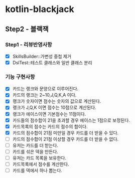 # kotlin-blackjack

## Step2 - 블랙잭

### Step1 - 리뷰반영사항
- [x] SkillsBuilder::가변성 중첩 제거
- [x] DslTest::테스트 클래스와 일반 클래스 분리

### 기능 구현사항
- [x] 카드는 랭크와 문양으로 이루어진다.
- [x] 카드의 랭크는 2~10,J,Q,K,A 이다.
- [x] 랭크가 숫자이면 점수는 숫자의 값으로 계산된다.
- [x] 랭크가 J,Q,K 이면 점수는 10점으로 계산된다.
- [x] 랭크가 에이스이면 기본점수는 11점이다.
- [x] 카드들의 점수합이 21을 초과할 경우 에이스는 1점으로 보정된다.
- [x] 카드목록의 점수는 카드의 점수의 합이다.
- [x] 카드의 점수합이 21점 미만일 경우 카드를 더 받을 수 있다.
- [ ] 카드의 점수합이 21점 이상할 경우 카드를 더 받을 수 없다.
- [ ] 유저는 카드를 더 받는다.
- [ ] 카드를 섞은 덱을 만든다.
- [ ] 유저는 카드 목록을 보유한다.
- [ ] 카드목록에서 점수를 계산한다.
- [ ] 카드를 덱에서 하나 뽑는다.